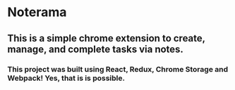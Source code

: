 # Noterama
## This is a simple chrome extension to create, manage, and complete tasks via notes.

### This project was built using React, Redux, Chrome Storage and Webpack! Yes, that is is possible. 
<!-- ![Link to Screenshot](./src/assets/ss.jpg) -->